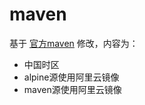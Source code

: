 # maven 

基于 [官方maven](https://hub.docker.com/_/maven/) 修改，内容为：

* 中国时区
* alpine源使用阿里云镜像
* maven源使用阿里云镜像
